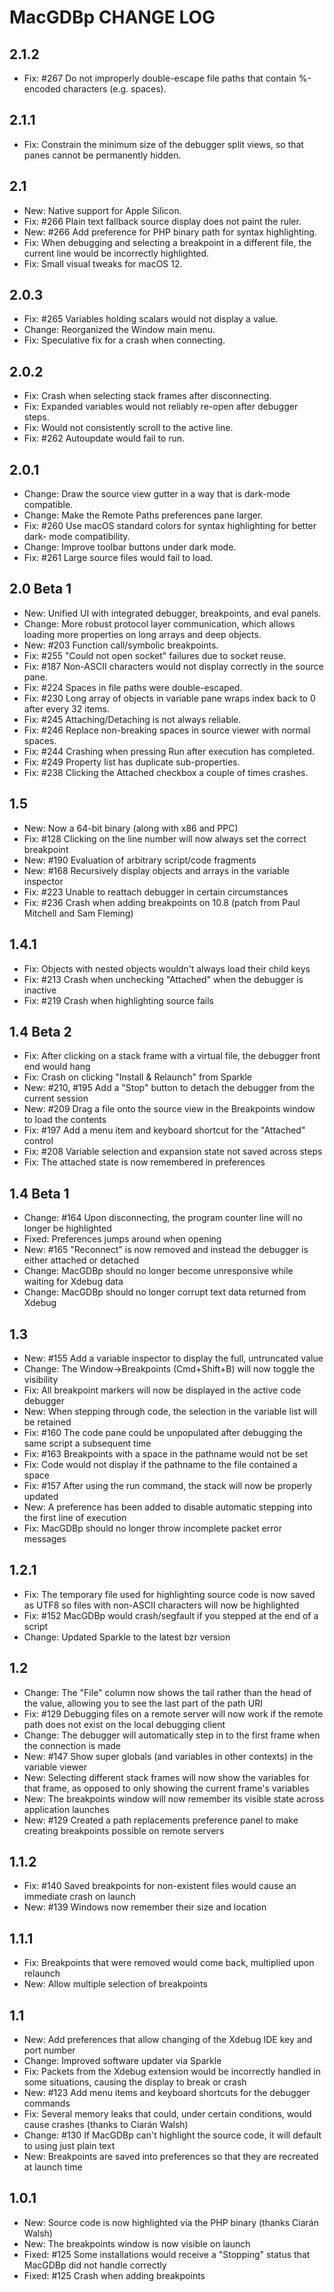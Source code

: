 MacGDBp                                                               CHANGE LOG
================================================================================

2.1.2
---------------------
- Fix: #267  Do not improperly double-escape file paths that contain %-encoded
  characters (e.g. spaces).


2.1.1
---------------------
- Fix: Constrain the minimum size of the debugger split views, so that panes
  cannot be permanently hidden.

2.1
---------------------
- New: Native support for Apple Silicon.
- Fix: #266  Plain text fallback source display does not paint the ruler.
- New: #266  Add preference for PHP binary path for syntax highlighting.
- Fix: When debugging and selecting a breakpoint in a different file, the
  current line would be incorrectly highlighted.
- Fix: Small visual tweaks for macOS 12.

2.0.3
---------------------
- Fix: #265  Variables holding scalars would not display a value.
- Change: Reorganized the Window main menu.
- Fix: Speculative fix for a crash when connecting.

2.0.2
---------------------
- Fix: Crash when selecting stack frames after disconnecting.
- Fix: Expanded variables would not reliably re-open after debugger steps.
- Fix: Would not consistently scroll to the active line.
- Fix: #262  Autoupdate would fail to run.

2.0.1
---------------------
- Change: Draw the source view gutter in a way that is dark-mode compatible.
- Change: Make the Remote Paths preferences pane larger.
- Fix: #260  Use macOS standard colors for syntax highlighting for better dark-
  mode compatibility.
- Change: Improve toolbar buttons under dark mode.
- Fix: #261  Large source files would fail to load.

2.0 Beta 1
---------------------
- New: Unified UI with integrated debugger, breakpoints, and eval panels.
- Change: More robust protocol layer communication, which allows loading more
  properties on long arrays and deep objects.
- New: #203  Function call/symbolic breakpoints.
- Fix: #255  "Could not open socket" failures due to socket reuse.
- Fix: #187  Non-ASCII characters would not display correctly in the source
  pane.
- Fix: #224  Spaces in file paths were double-escaped.
- Fix: #230  Long array of objects in variable pane wraps index back to 0
  after every 32 items.
- Fix: #245  Attaching/Detaching is not always reliable.
- Fix: #246  Replace non-breaking spaces in source viewer with normal spaces.
- Fix: #244  Crashing when pressing Run after execution has completed.
- Fix: #249  Property list has duplicate sub-properties.
- Fix: #238  Clicking the Attached checkbox a couple of times crashes.


1.5
---------------------
- New: Now a 64-bit binary (along with x86 and PPC)
- Fix: #128  Clicking on the line number will now always set the correct
  breakpoint
- New: #190  Evaluation of arbitrary script/code fragments
- New: #168  Recursively display objects and arrays in the variable inspector
- Fix: #223  Unable to reattach debugger in certain circumstances
- Fix: #236  Crash when adding breakpoints on 10.8 (patch from Paul Mitchell
  and Sam Fleming)


1.4.1
---------------------
- Fix: Objects with nested objects wouldn't always load their child keys
- Fix: #213  Crash when unchecking "Attached" when the debugger is inactive
- Fix: #219  Crash when highlighting source fails


1.4 Beta 2
---------------------
- Fix: After clicking on a stack frame with a virtual file, the debugger front
  end would hang
- Fix: Crash on clicking "Install & Relaunch" from Sparkle
- New: #210, #195  Add a "Stop" button to detach the debugger from the current
  session
- New: #209  Drag a file onto the source view in the Breakpoints window to load
  the contents
- Fix: #197  Add a menu item and keyboard shortcut for the "Attached" control
- Fix: #208  Variable selection and expansion state not saved across steps
- Fix: The attached state is now remembered in preferences


1.4 Beta 1
---------------------
- Change: #164  Upon disconnecting, the program counter line will no longer be
  highlighted
- Fixed: Preferences jumps around when opening
- New: #165  "Reconnect" is now removed and instead the debugger is either
  attached or detached
- Change: MacGDBp should no longer become unresponsive while waiting for Xdebug
  data
- Change: MacGDBp should no longer corrupt text data returned from Xdebug


1.3
---------------------
- New: #155  Add a variable inspector to display the full, untruncated value
- Change: The Window->Breakpoints (Cmd+Shift+B) will now toggle the visibility
- Fix: All breakpoint markers will now be displayed in the active code debugger
- New: When stepping through code, the selection in the variable list will be
retained
- Fix: #160  The code pane could be unpopulated after debugging the same script
a subsequent time
- Fix: #163  Breakpoints with a space in the pathname would not be set
- Fix: Code would not display if the pathname to the file contained a space
- Fix: #157  After using the run command, the stack will now be properly updated
- New: A preference has been added to disable automatic stepping into the
first line of execution
- Fix: MacGDBp should no longer throw incomplete packet error messages


1.2.1
---------------------
- Fix: The temporary file used for highlighting source code is now saved as UTF8
so files with non-ASCII characters will now be highlighted
- Fix: #152  MacGDBp would crash/segfault if you stepped at the end of a script
- Change: Updated Sparkle to the latest bzr version


1.2
---------------------
- Change: The "File" column now shows the tail rather than the head of the
value, allowing you to see the last part of the path URI
- Fix: #129  Debugging files on a remote server will now work if the remote path
does not exist on the local debugging client
- Change: The debugger will automatically step in to the first frame when the
connection is made
- New: #147  Show super globals (and variables in other contexts) in the
variable viewer
- New: Selecting different stack frames will now show the variables for that
frame, as opposed to only showing the current frame's variables
- New: The breakpoints window will now remember its visible state across
application launches
- New: #129  Created a path replacements preference panel to make creating
breakpoints possible on remote servers


1.1.2
---------------------
- Fix: #140  Saved breakpoints for non-existent files would cause an immediate 
crash on launch
- New: #139  Windows now remember their size and location


1.1.1
---------------------
- Fix: Breakpoints that were removed would come back, multiplied upon relaunch
- New: Allow multiple selection of breakpoints


1.1
---------------------
- New: Add preferences that allow changing of the Xdebug IDE key and port number
- Change: Improved software updater via Sparkle
- Fix: Packets from the Xdebug extension would be incorrectly handled in some
situations, causing the display to break or crash
- New: #123  Add menu items and keyboard shortcuts for the debugger commands
- Fix: Several memory leaks that could, under certain conditions, would cause 
crashes (thanks to Ciarán Walsh)
- Change: #130  If MacGDBp can't highlight the source code, it will default to 
using just plain text
- New: Breakpoints are saved into preferences so that they are recreated at 
launch time


1.0.1
---------------------
- New: Source code is now highlighted via the PHP binary (thanks Ciarán Walsh)
- New: The breakpoints window is now visible on launch
- Fixed: #125  Some installations would receive a "Stopping" status that MacGDBp 
did not handle correctly
- Fixed: #125  Crash when adding breakpoints

